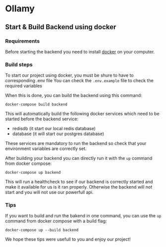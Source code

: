 # Ollamy

## Start & Build Backend using docker

### Requirements

Before starting the backend you need to install [docker](https://docs.docker.com/engine/install/) on your computer.


### Build steps

To start our project using docker, you must be shure to have to corresponding .env file
You can check the `.env.example` file to check the required variables

When this is done, you can build the backend using this command:
```
docker-compose build backend
```

This will automatically build the following docker services which need to be started before the backend service:
- redisdb (it start our local redis database)
- database (it will start our postgres database)

These services are mandatory to run the backend so check that your environment variables are correctly set.

After building your backend you can directly run it with the `up` command from docker compose:
```
docker-compose up backend
```

This will run a healthcheck to see if our backend is correctly started and make it available for us is it ran properly. Otherwise the backend will not start and you will not use our powerfull api.

### Tips

If you want to build and run the bakend in one command, you can use the `up` command from docker compose with a build flag:
```
docker-compose up --build backend
```

We hope these tips were usefull to you and enjoy our project!